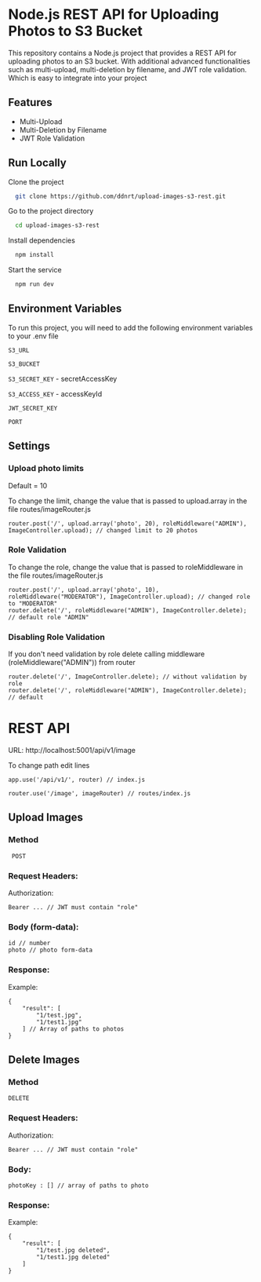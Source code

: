 
# Node.js REST API for Uploading Photos to S3 Bucket

This repository contains a Node.js project that provides a REST API for uploading photos to an S3 bucket. With additional advanced functionalities such as multi-upload, multi-deletion by filename, and JWT role validation. Which is easy to integrate into your project



## Features

- Multi-Upload
- Multi-Deletion by Filename
- JWT Role Validation


## Run Locally

Clone the project

```bash
  git clone https://github.com/ddnrt/upload-images-s3-rest.git
```
Go to the project directory
```bash
  cd upload-images-s3-rest
```
Install dependencies

```bash
  npm install
```

Start the service

```bash
  npm run dev
```

## Environment Variables

To run this project, you will need to add the following environment variables to your .env file

`S3_URL`

`S3_BUCKET`

`S3_SECRET_KEY` - secretAccessKey

`S3_ACCESS_KEY` - accessKeyId

`JWT_SECRET_KEY`

`PORT`

## Settings

### Upload photo limits
Default = 10

To change the limit, change the value that is passed to upload.array in the file routes/imageRouter.js
```
router.post('/', upload.array('photo', 20), roleMiddleware("ADMIN"), ImageController.upload); // changed limit to 20 photos
```

### Role Validation
To change the role, change the value that is passed to roleMiddleware in the file routes/imageRouter.js 
```
router.post('/', upload.array('photo', 10), roleMiddleware("MODERATOR"), ImageController.upload); // changed role to "MODERATOR"
router.delete('/', roleMiddleware("ADMIN"), ImageController.delete); // default role "ADMIN"
```
### Disabling Role Validation
If you don't need validation by role delete calling middleware (roleMiddleware("ADMIN")) from router
```
router.delete('/', ImageController.delete); // without validation by role
router.delete('/', roleMiddleware("ADMIN"), ImageController.delete); // default

```

# REST API
URL: http://localhost:5001/api/v1/image

To change path edit lines
```
app.use('/api/v1/', router) // index.js

router.use('/image', imageRouter) // routes/index.js
```

## Upload Images

### Method
``` POST```

### Request Headers:

Authorization:
```
Bearer ... // JWT must contain "role"
```

### Body (form-data):
```
id // number
photo // photo form-data
```

### Response:

Example: 
```
{
    "result": [
        "1/test.jpg",
        "1/test1.jpg"
    ] // Array of paths to photos
}
```

## Delete Images

### Method
``` DELETE ```

### Request Headers:

Authorization:
```
Bearer ... // JWT must contain "role"
```

### Body:
```
photoKey : [] // array of paths to photo
```

### Response:

Example: 
```
{
    "result": [
        "1/test.jpg deleted",
        "1/test1.jpg deleted"
    ]
}
```
